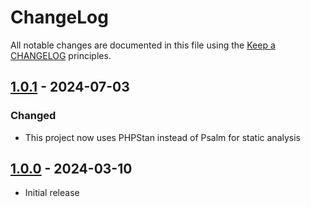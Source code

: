 # ChangeLog

All notable changes are documented in this file using the [Keep a CHANGELOG](https://keepachangelog.com/) principles.

## [1.0.1] - 2024-07-03

### Changed

* This project now uses PHPStan instead of Psalm for static analysis

## [1.0.0] - 2024-03-10

* Initial release

[1.0.1]: https://github.com/sebastianbergmann/csv-parser/compare/1.0.0...1.0.1
[1.0.0]: https://github.com/sebastianbergmann/csv-parser/compare/e425f161f5462586c69be237a56441be6d7c2057...1.0.0
